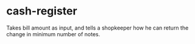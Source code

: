 # cash-register

Takes bill amount as input, and tells a shopkeeper how he can return the change in minimum number of notes. 
